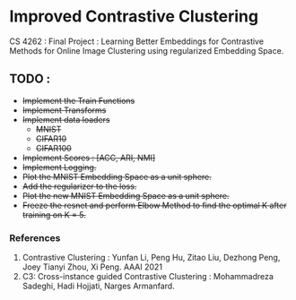 # Improved Contrastive Clustering
CS 4262 : Final Project : Learning Better Embeddings for Contrastive Methods for Online Image Clustering using regularized Embedding Space.

## TODO : 
- ~~Implement the Train Functions~~
- ~~Implement Transforms~~
- ~~Implement data loaders~~ 
  - ~~MNIST~~
  - ~~CIFAR10~~
  - ~~CIFAR100~~
- ~~Implement Scores : [ACC, ARI, NMI]~~
- ~~Implement Logging.~~
- ~~Plot the MNIST Embedding Space as a unit sphere.~~
- ~~Add the regularizer to the loss.~~
- ~~Plot the new MNIST Embedding Space as a unit sphere.~~
- ~~Freeze the resnet and perform Elbow Method to find the optimal K after training on K = 5.~~


### References
1. Contrastive Clustering : Yunfan Li, Peng Hu, Zitao Liu, Dezhong Peng, Joey Tianyi Zhou, Xi Peng. AAAI 2021
2. C3: Cross-instance guided Contrastive Clustering : Mohammadreza Sadeghi, Hadi Hojjati, Narges Armanfard.
